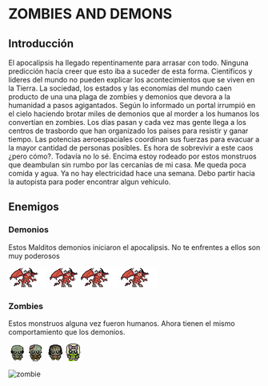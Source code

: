 # ZOMBIES AND DEMONS

## Introducción

El apocalipsis ha llegado repentinamente para arrasar con todo. Ninguna predicción hacía creer que esto iba a suceder de esta forma. Científicos y lideres del mundo no pueden explicar los acontecimientos que se viven en la Tierra. La sociedad, los estados y las economías del mundo caen producto de una una plaga de zombies y demonios que devora a la humanidad a pasos agigantados. Según lo informado un portal irrumpió en el cielo haciendo brotar miles de demonios que al morder a los humanos los convertían en zombies. 
Los días pasan y cada vez mas gente llega a los centros de trasbordo que han organizado los paises para resistir y ganar tiempo. Las potencias aeroespaciales coordinan sus fuerzas para evacuar a la mayor cantidad de personas posibles. 
Es hora de sobrevivir a este caos ¿pero cómo?. Todavía no lo sé. Encima estoy rodeado por estos monstruos que deambulan sin rumbo por las cercanías de mi casa. Me queda poca comida y agua. Ya no hay electricidad hace una semana. Debo partir hacia la autopista para poder encontrar algun vehiculo.


## Enemigos

### Demonios 

Estos Malditos demonios iniciaron el apocalipsis. No te enfrentes a ellos son muy poderosos

![devil1](assets/devil1_abajo.png)    ![devil2](assets/devil2_abajo.png)    ![devil3](assets/devil3_abajo.png)   ![devil3](assets/devil4_abajo.png)

### Zombies

Estos monstruos alguna vez fueron humanos. Ahora tienen el mismo comportamiento que los demonios.

![zombie1](assets/Zombie1.gif)        ![zombie2](assets/Zombie2.gif)       ![zombie3](assets/Zombie3.gif)       ![zombie4](assets/Zombie4.gif)






![zombie](https://opengameart.org/sites/default/files/pixel%20ZOMBIE%20BIGgif.gif)




